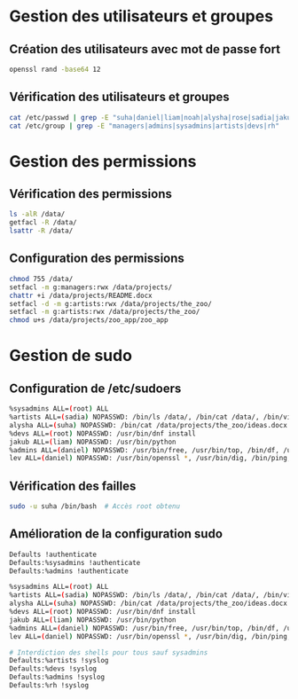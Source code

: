 # Gestion des utilisateurs et groupes

## Création des utilisateurs avec mot de passe fort
```bash
openssl rand -base64 12
```

## Vérification des utilisateurs et groupes
```bash
cat /etc/passwd | grep -E "suha|daniel|liam|noah|alysha|rose|sadia|jakub|lev|grace|lucia|oliver|nginx"
cat /etc/group | grep -E "managers|admins|sysadmins|artists|devs|rh"
```

# Gestion des permissions

## Vérification des permissions
```bash
ls -alR /data/
getfacl -R /data/
lsattr -R /data/
```

## Configuration des permissions
```bash
chmod 755 /data/
setfacl -m g:managers:rwx /data/projects/
chattr +i /data/projects/README.docx
setfacl -d -m g:artists:rwx /data/projects/the_zoo/
setfacl -m g:artists:rwx /data/projects/the_zoo/
chmod u+s /data/projects/zoo_app/zoo_app
```

# Gestion de sudo

## Configuration de /etc/sudoers
```bash
%sysadmins ALL=(root) ALL
%artists ALL=(sadia) NOPASSWD: /bin/ls /data/, /bin/cat /data/, /bin/vi /data/, /usr/bin/file /data/
alysha ALL=(suha) NOPASSWD: /bin/cat /data/projects/the_zoo/ideas.docx
%devs ALL=(root) NOPASSWD: /usr/bin/dnf install
jakub ALL=(liam) NOPASSWD: /usr/bin/python
%admins ALL=(daniel) NOPASSWD: /usr/bin/free, /usr/bin/top, /bin/df, /usr/bin/du, /bin/ps, /bin/ip
lev ALL=(daniel) NOPASSWD: /usr/bin/openssl *, /usr/bin/dig, /bin/ping, /usr/bin/curl
```

## Vérification des failles
```bash
sudo -u suha /bin/bash  # Accès root obtenu
```

## Amélioration de la configuration sudo
```bash
Defaults !authenticate
Defaults:%sysadmins !authenticate
Defaults:%admins !authenticate

%sysadmins ALL=(root) ALL
%artists ALL=(sadia) NOPASSWD: /bin/ls /data/, /bin/cat /data/, /bin/vi /data/, /usr/bin/file /data/
alysha ALL=(suha) NOPASSWD: /bin/cat /data/projects/the_zoo/ideas.docx
%devs ALL=(root) NOPASSWD: /usr/bin/dnf install
jakub ALL=(liam) NOPASSWD: /usr/bin/python
%admins ALL=(daniel) NOPASSWD: /usr/bin/free, /usr/bin/top, /bin/df, /usr/bin/du, /bin/ps, /bin/ip
lev ALL=(daniel) NOPASSWD: /usr/bin/openssl *, /usr/bin/dig, /bin/ping, /usr/bin/curl

# Interdiction des shells pour tous sauf sysadmins
Defaults:%artists !syslog
Defaults:%devs !syslog
Defaults:%admins !syslog
Defaults:%rh !syslog
